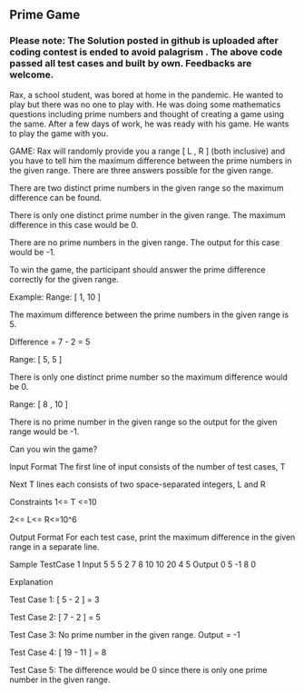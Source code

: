 ## Prime Game 

### Please note: The Solution posted in github is uploaded after coding contest is ended to avoid palagrism . The above code passed all test cases and built by own. Feedbacks are welcome.

Rax, a school student, was bored at home in the pandemic. He wanted to play but there was no one to play with. He was doing some mathematics questions including prime numbers and thought of creating a game using the same. After a few days of work, he was ready with his game. He wants to play the game with you.


GAME:
Rax will randomly provide you a range [ L , R ] (both inclusive) and you have to tell him the maximum difference between the prime numbers in the given range. There are three answers possible for the given range.

There are two distinct prime numbers in the given range so the maximum difference can be found.

There is only one distinct prime number in the given range. The maximum difference in this case would be 0.

There are no prime numbers in the given range. The output for this case would be -1.


To win the game, the participant should answer the prime difference correctly for the given range.


Example:
Range: [ 1, 10 ]

The maximum difference between the prime numbers in the given range is 5.

Difference = 7 - 2 = 5


Range: [ 5, 5 ]

There is only one distinct prime number so the maximum difference would be 0.


Range: [ 8 , 10 ]

There is no prime number in the given range so the output for the given range would be -1.


Can you win the game?



Input Format
The first line of input consists of the number of test cases, T

Next T lines each consists of two space-separated integers, L and R



Constraints
1<= T <=10

2<= L<= R<=10^6



Output Format
For each test case, print the maximum difference in the given range in a separate line. 

Sample TestCase 1
Input
5
5 5
2 7
8 10
10 20
4 5
Output
0
5
-1
8
0













Explanation

Test Case 1: [ 5 - 2 ] = 3

Test Case 2: [ 7 - 2 ] = 5

Test Case 3: No prime number in the given range. Output = -1

Test Case 4: [ 19 - 11 ] = 8

Test Case 5: The difference would be 0 since there is only one prime number in the given range.



